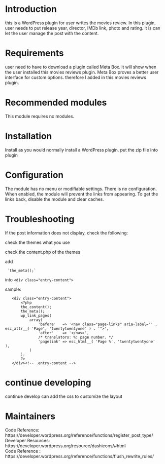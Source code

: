 
 <h1>  Introduction </h1>
 
  this is a WordPress plugin for user writes the movies review. In this plugin, user needs to put release year, director, IMDb link, photo and rating.
 it is can let the user manage the post with the content. 
 
 <h1> Requirements</h1>
 user need to have to download a plugin called Meta Box. it will show when the user installed this movies reviews plugin.
 Meta Box proves a better user interface for custom options. therefore I added in this movies reviews plugin.
 
<h1> Recommended modules</h1>
 This module requires no modules.
 
<h1>  Installation</h1>
 Install as you would normally install a WordPress plugin. 
 put the zip file into plugin
 
<h1>  Configuration</h1>
 The module has no menu or modifiable settings. There is no configuration. When
enabled, the module will prevent the links from appearing. To get the links
back, disable the module and clear caches.

 <h1>  Troubleshooting</h1>
 If the post information does not display, check the following:
 
 check the themes what you use 
 
 check the content.php of the themes 
 
 add 

     `the_meta();`
  
 into `<div class="entry-content">` 
 
 sample: 
 ```
 	<div class="entry-content">
		<?php
		the_content();
		the_meta();
		wp_link_pages(
			array(
				'before'   => '<nav class="page-links" aria-label="' . esc_attr__( 'Page', 'twentytwentyone' ) . '">',
				'after'    => '</nav>',
				/* translators: %: page number. */
				'pagelink' => esc_html__( 'Page %', 'twentytwentyone' ),
			)
		);
		?>
	</div><!-- .entry-content -->
 ```
 
 <h1>  continue developing</h1>
 continue develop can add the css to customize the layout 
<h1>  Maintainers</h1>
Code Reference: https://developer.wordpress.org/reference/functions/register_post_type/ <br />
Developer Resources: https://developer.wordpress.org/resource/dashicons/#html  <br />
Code Reference : https://developer.wordpress.org/reference/functions/flush_rewrite_rules/ <br />

